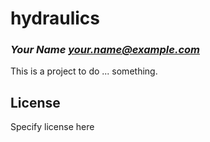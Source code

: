 # hydraulics
### _Your Name <your.name@example.com>_

This is a project to do ... something.

## License

Specify license here

